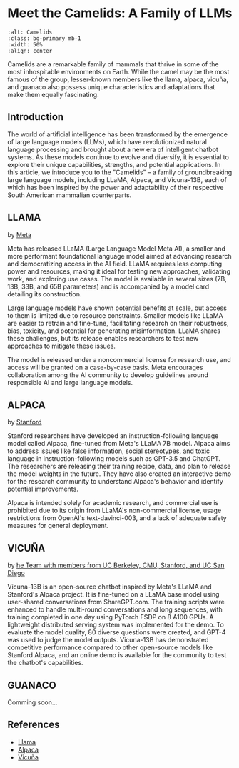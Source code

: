 # Meet the Camelids: A Family of LLMs

```{image} ../figs/nlp_advances/camelids/camelids.png
:alt: Camelids
:class: bg-primary mb-1
:width: 50%
:align: center
```

Camelids are a remarkable family of mammals that thrive in some of the most inhospitable environments on Earth. While the camel may be the most famous of the group, lesser-known members like the llama, alpaca, vicuña, and guanaco also possess unique characteristics and adaptations that make them equally fascinating.

## Introduction

The world of artificial intelligence has been transformed by the emergence of large language models (LLMs), which have revolutionized natural language processing and brought about a new era of intelligent chatbot systems. As these models continue to evolve and diversify, it is essential to explore their unique capabilities, strengths, and potential applications. In this article, we introduce you to the "Camelids" – a family of groundbreaking large language models, including LLaMA, Alpaca, and Vicuna-13B, each of which has been inspired by the power and adaptability of their respective South American mammalian counterparts.

## LLAMA

by [Meta](https://ai.facebook.com/blog/large-language-model-llama-meta-ai/)

Meta has released LLaMA (Large Language Model Meta AI), a smaller and more performant foundational language model aimed at advancing research and democratizing access in the AI field. LLaMA requires less computing power and resources, making it ideal for testing new approaches, validating work, and exploring use cases. The model is available in several sizes (7B, 13B, 33B, and 65B parameters) and is accompanied by a model card detailing its construction.

Large language models have shown potential benefits at scale, but access to them is limited due to resource constraints. Smaller models like LLaMA are easier to retrain and fine-tune, facilitating research on their robustness, bias, toxicity, and potential for generating misinformation. LLaMA shares these challenges, but its release enables researchers to test new approaches to mitigate these issues.

The model is released under a noncommercial license for research use, and access will be granted on a case-by-case basis. Meta encourages collaboration among the AI community to develop guidelines around responsible AI and large language models.

## ALPACA

by [Stanford](https://crfm.stanford.edu/2023/03/13/alpaca.html)

Stanford researchers have developed an instruction-following language model called Alpaca, fine-tuned from Meta's LLaMA 7B model. Alpaca aims to address issues like false information, social stereotypes, and toxic language in instruction-following models such as GPT-3.5 and ChatGPT. The researchers are releasing their training recipe, data, and plan to release the model weights in the future. They have also created an interactive demo for the research community to understand Alpaca's behavior and identify potential improvements.

Alpaca is intended solely for academic research, and commercial use is prohibited due to its origin from LLaMA's non-commercial license, usage restrictions from OpenAI's text-davinci-003, and a lack of adequate safety measures for general deployment.

## VICUÑA

by [he Team with members from UC Berkeley, CMU, Stanford, and UC San Diego](https://vicuna.lmsys.org/)

Vicuna-13B is an open-source chatbot inspired by Meta's LLaMA and Stanford's Alpaca project. It is fine-tuned on a LLaMA base model using user-shared conversations from ShareGPT.com. The training scripts were enhanced to handle multi-round conversations and long sequences, with training completed in one day using PyTorch FSDP on 8 A100 GPUs. A lightweight distributed serving system was implemented for the demo. To evaluate the model quality, 80 diverse questions were created, and GPT-4 was used to judge the model outputs. Vicuna-13B has demonstrated competitive performance compared to other open-source models like Stanford Alpaca, and an online demo is available for the community to test the chatbot's capabilities.

## GUANACO

Comming soon...

## References

- [Llama](https://ai.facebook.com/blog/large-language-model-llama-meta-ai/)
- [Alpaca](https://crfm.stanford.edu/2023/03/13/alpaca.html)
- [Vicuña](https://vicuna.lmsys.org/)
